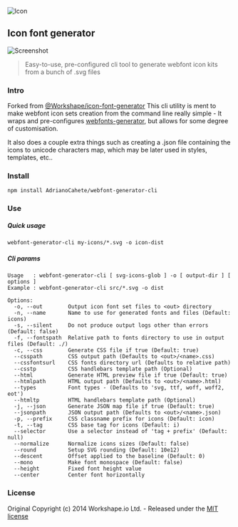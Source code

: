 ![Icon](https://camo.githubusercontent.com/2b418776b6cc9cb7d90c68905d3381674f13d7ec/687474703a2f2f692e6375626575706c6f61642e636f6d2f4541367957612e706e67)

## Icon font generator

![Screenshot](https://camo.githubusercontent.com/7aaef96033be671fa29297c0efd6c50f97a502f6/68747470733a2f2f692e6375626575706c6f61642e636f6d2f65597736766a2e706e67)

> Easy-to-use, pre-configured cli tool to generate webfont icon kits from a bunch of .svg files

### Intro

Forked from [@Workshape/icon-font-generator](https://github.com/Workshape/icon-font-generator)
This cli utility is ment to make webfont icon sets creation from the command line really simple - It wraps and pre-configures [webfonts-generator](https://www.npmjs.com/package/webfonts-generator), but allows for some degree of customisation.

It also does a couple extra things such as creating a .json file containing the icons to unicode characters map, which may be later used in styles, templates, etc..

### Install

```
npm install AdrianoCahete/webfont-generator-cli
```

### Use

##### Quick usage

```
webfont-generator-cli my-icons/*.svg -o icon-dist
```

##### Cli params

```
Usage   : webfont-generator-cli [ svg-icons-glob ] -o [ output-dir ] [ options ]
Example : webfont-generator-cli src/*.svg -o dist

Options:
  -o, --out        Output icon font set files to <out> directory
  -n, --name       Name to use for generated fonts and files (Default: icons)
  -s, --silent     Do not produce output logs other than errors (Default: false)
  -f, --fontspath  Relative path to fonts directory to use in output files (Default: ./)
  -c, --css        Generate CSS file if true (Default: true)
  --csspath        CSS output path (Defaults to <out>/<name>.css)
  --cssfontsurl    CSS fonts directory url (Defaults to relative path)
  --csstp          CSS handlebars template path (Optional)
  --html           Generate HTML preview file if true (Default: true)
  --htmlpath       HTML output path (Defaults to <out>/<name>.html)
  --types          Font types - (Defaults to 'svg, ttf, woff, woff2, eot')
  --htmltp         HTML handlebars template path (Optional)
  -j, --json       Generate JSON map file if true (Default: true)
  --jsonpath       JSON output path (Defaults to <out>/<name>.json)
  -p, --prefix     CSS classname prefix for icons (Default: icon)
  -t, --tag        CSS base tag for icons (Default: i)  
  --selector       Use a selector instead of 'tag + prefix' (Default: null)
  --normalize      Normalize icons sizes (Default: false)
  --round          Setup SVG rounding (Default: 10e12)
  --descent        Offset applied to the baseline (Default: 0)
  --mono           Make font monospace (Default: false)
  --height         Fixed font height value
  --center         Center font horizontally
```


### License

Original Copyright (c) 2014 Workshape.io Ltd. - Released under the [MIT license](https://github.com/Workshape/icon-font-generator/blob/master/LICENSE)
